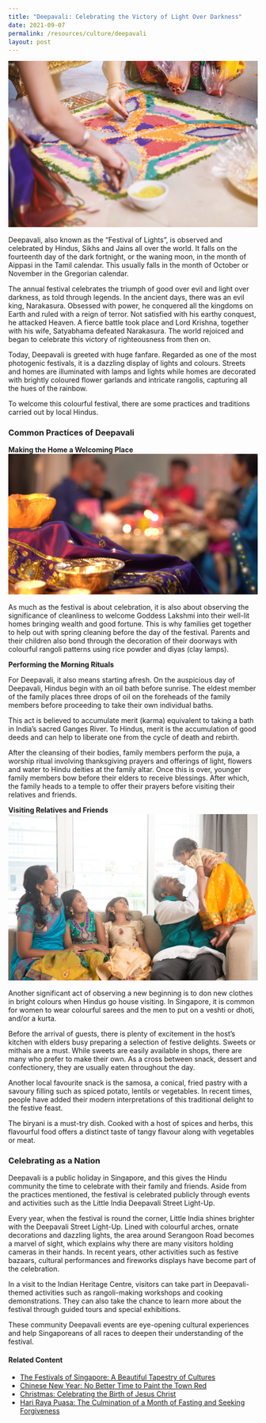 ```yaml
---
title: "Deepavali: Celebrating the Victory of Light Over Darkness"
date: 2021-09-07
permalink: /resources/culture/deepavali
layout: post
---
```

![Making rangoli](/images/culture/making-rangoli.jpg)

Deepavali, also known as the “Festival of Lights”, is observed and celebrated by Hindus, Sikhs and Jains all over the world. It falls on the fourteenth day of the dark fortnight, or the waning moon, in the month of Aippasi in the Tamil calendar. This usually falls in the month of October or November in the Gregorian calendar.

The annual festival celebrates the triumph of good over evil and light over darkness, as told through legends. In the ancient days, there was an evil king, Narakasura. Obsessed with power, he conquered all the kingdoms on Earth and ruled with a reign of terror. Not satisfied with his earthy conquest, he attacked Heaven. A fierce battle took place and Lord Krishna, together with his wife, Satyabhama defeated Narakasura. The world rejoiced and began to celebrate this victory of righteousness from then on.

Today, Deepavali is greeted with huge fanfare. Regarded as one of the most photogenic festivals, it is a dazzling display of lights and colours. Streets and homes are illuminated with lamps and lights while homes are decorated with brightly coloured flower garlands and intricate rangolis, capturing all the hues of the rainbow.

To welcome this colourful festival, there are some practices and traditions carried out by local Hindus.

### Common Practices of Deepavali

**Making the Home a Welcoming Place**
![Deepavali scene at home](/images/culture/deepavali-at-home.jpg)

As much as the festival is about celebration, it is also about observing the significance of cleanliness to welcome Goddess Lakshmi into their well-lit homes bringing wealth and good fortune. This is why families get together to help out with spring cleaning before the day of the festival. Parents and their children also bond through the decoration of their doorways with colourful rangoli patterns using rice powder and diyas (clay lamps).

**Performing the Morning Rituals**

For Deepavali, it also means starting afresh. On the auspicious day of Deepavali, Hindus begin with an oil bath before sunrise. The eldest member of the family places three drops of oil on the foreheads of the family members before proceeding to take their own individual baths.

This act is believed to accumulate merit (karma) equivalent to taking a bath in India’s sacred Ganges River. To Hindus, merit is the accumulation of good deeds and can help to liberate one from the cycle of death and rebirth.

After the cleansing of their bodies, family members perform the puja, a worship ritual involving thanksgiving prayers and offerings of light, flowers and water to Hindu deities at the family altar. Once this is over, younger family members bow before their elders to receive blessings. After which, the family heads to a temple to offer their prayers before visiting their relatives and friends.
 
**Visiting Relatives and Friends**
![House visiting during Deepavali](/images/culture/house-visiting-during-deepavali.jpg)

Another significant act of observing a new beginning is to don new clothes in bright colours when Hindus go house visiting. In Singapore, it is common for women to wear colourful sarees and the men to put on a veshti or dhoti, and/or a kurta.

Before the arrival of guests, there is plenty of excitement in the host’s kitchen with elders busy preparing a selection of festive delights. Sweets or mithais are a must. While sweets are easily available in shops, there are many who prefer to make their own. As a cross between snack, dessert and confectionery, they are usually eaten throughout the day.

Another local favourite snack is the samosa, a conical, fried pastry with a savoury filling such as spiced potato, lentils or vegetables. In recent times, people have added their modern interpretations of this traditional delight to the festive feast.

The biryani is a must-try dish. Cooked with a host of spices and herbs, this flavourful food offers a distinct taste of tangy flavour along with vegetables or meat.

### Celebrating as a Nation

Deepavali is a public holiday in Singapore, and this gives the Hindu community the time to celebrate with their family and friends. Aside from the practices mentioned, the festival is celebrated publicly through events and activities such as the Little India Deepavali Street Light-Up.

Every year, when the festival is round the corner, Little India shines brighter with the Deepavali Street Light-Up. Lined with colourful arches, ornate decorations and dazzling lights, the area around Serangoon Road becomes a marvel of sight, which explains why there are many visitors holding cameras in their hands. In recent years, other activities such as festive bazaars, cultural performances and fireworks displays have become part of the celebration.

In a visit to the Indian Heritage Centre, visitors can take part in Deepavali-themed activities such as rangoli-making workshops and cooking demonstrations. They can also take the chance to learn more about the festival through guided tours and special exhibitions.

These community Deepavali events are eye-opening cultural experiences and help Singaporeans of all races to deepen their understanding of the festival.

#### Related Content
* [The Festivals of Singapore: A Beautiful Tapestry of Cultures](https://www.ircc.sg/resources/culture/singapore-festivals)
* [Chinese New Year: No Better Time to Paint the Town Red](https://www.ircc.sg/resources/culture/chinese-new-year)
* [Christmas: Celebrating the Birth of Jesus Christ](https://www.ircc.sg/resources/culture/christmas)
* [Hari Raya Puasa: The Culmination of a Month of Fasting and Seeking Forgiveness](https://www.ircc.sg/resources/culture/hari-raya-puasa)